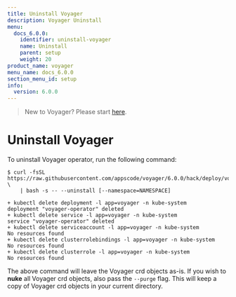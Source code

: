```yaml
---
title: Uninstall Voyager
description: Voyager Uninstall
menu:
  docs_6.0.0:
    identifier: uninstall-voyager
    name: Uninstall
    parent: setup
    weight: 20
product_name: voyager
menu_name: docs_6.0.0
section_menu_id: setup
info:
  version: 6.0.0
---
```


> New to Voyager? Please start [here](/docs/6.0.0/concepts/overview).

# Uninstall Voyager

To uninstall Voyager operator, run the following command:

```console
$ curl -fsSL https://raw.githubusercontent.com/appscode/voyager/6.0.0/hack/deploy/voyager.sh \
    | bash -s -- --uninstall [--namespace=NAMESPACE]

+ kubectl delete deployment -l app=voyager -n kube-system
deployment "voyager-operator" deleted
+ kubectl delete service -l app=voyager -n kube-system
service "voyager-operator" deleted
+ kubectl delete serviceaccount -l app=voyager -n kube-system
No resources found
+ kubectl delete clusterrolebindings -l app=voyager -n kube-system
No resources found
+ kubectl delete clusterrole -l app=voyager -n kube-system
No resources found
```

The above command will leave the Voyager crd objects as-is. If you wish to **nuke** all Voyager crd objects, also pass the `--purge` flag. This will keep a copy of Voyager crd objects in your current directory.
